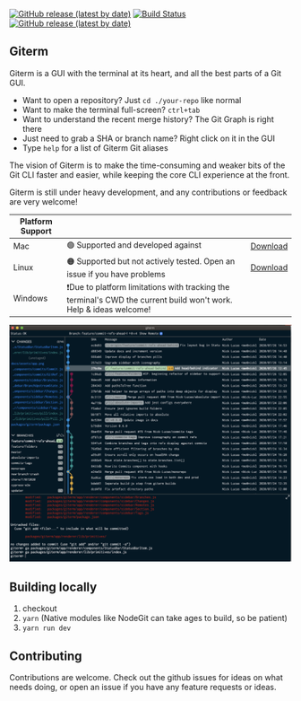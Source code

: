 [![GitHub release (latest by date)](https://img.shields.io/badge/Giterm%20Website-0055A2)](https://nick-lucas.github.io/giterm/)
[![Build Status](https://dev.azure.com/Nick-Lucas/Giterm/_apis/build/status/Giterm?branchName=master)](https://dev.azure.com/Nick-Lucas/Giterm/_build/latest?definitionId=1&branchName=master)
[![GitHub release (latest by date)](https://img.shields.io/github/v/release/nick-lucas/giterm)](https://github.com/Nick-Lucas/giterm/releases/latest)

## Giterm

Giterm is a GUI with the terminal at its heart, and all the best parts of a Git GUI. 

* Want to open a repository? Just `cd ./your-repo` like normal
* Want to make the terminal full-screen? `ctrl+tab`
* Want to understand the recent merge history? The Git Graph is right there
* Just need to grab a SHA or branch name? Right click on it in the GUI
* Type `help` for a list of Giterm Git aliases

The vision of Giterm is to make the time-consuming and weaker bits of the Git CLI faster and easier, while keeping the core CLI experience at the front.

Giterm is still under heavy development, and any contributions or feedback are very welcome! 

|Platform Support|||
|-|-|-|
|Mac| 🟢 Supported and developed against | [Download](https://github.com/Nick-Lucas/giterm/releases/latest)
|Linux| 🟠 Supported but not actively tested. Open an issue if you have problems | [Download](https://github.com/Nick-Lucas/giterm/releases/latest)
|Windows| ❗️Due to platform limitations with tracking the terminal's CWD the current build won't work. Help & ideas welcome! |

![giterm](docs/assets/app.png)

## Building locally

1. checkout
2. `yarn` (Native modules like NodeGit can take ages to build, so be patient)
3. `yarn run dev` 

## Contributing

Contributions are welcome. Check out the github issues for ideas on what needs doing, or open an issue if you have any feature requests or ideas.

